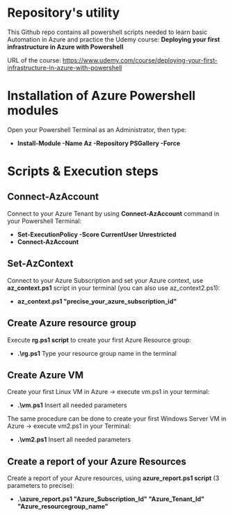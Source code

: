 # Repository's utility #

This Github repo contains all powershell scripts needed to learn basic Automation in Azure and practice the Udemy course: **Deploying your first infrastructure in Azure with Powershell**

URL of the course: https://www.udemy.com/course/deploying-your-first-infrastructure-in-azure-with-powershell


# Installation of Azure Powershell modules

Open your Powershell Terminal as an Administrator, then type: 

- **Install-Module -Name Az -Repository PSGallery -Force**

# Scripts & Execution steps #

## Connect-AzAccount ##
Connect to your Azure Tenant by using **Connect-AzAccount** command in your Powershell Terminal: 

- **Set-ExecutionPolicy -Score CurrentUser Unrestricted** 
- **Connect-AzAccount**


## Set-AzContext ##

Connect to your Azure Subscription and set your Azure context, use **az_context.ps1** script in your terminal (you can also use az_context2.ps1): 

- **az_context.ps1 "precise_your_azure_subscription_id"**


## Create Azure resource group ##

Execute **rg.ps1 script** to create your first Azure Resource group:  
- **.\rg.ps1**
Type your resource group name in the terminal

## Create Azure VM ##

Create your first Linux VM in Azure -> execute vm.ps1 in your terminal:
-  **.\vm.ps1** 
Insert all needed parameters

The same procedure can be done to create your first Windows Server VM in Azure -> execute vm2.ps1 in your Terminal: 
- **.\vm2.ps1** 
Insert all needed parameters

## Create a report of your Azure Resources ##

Create a report of your Azure resources, using **azure_report.ps1 script** (3 parameters to precise):

- **.\azure_report.ps1 "Azure_Subscription_Id" "Azure_Tenant_Id" "Azure_resourcegroup_name"**